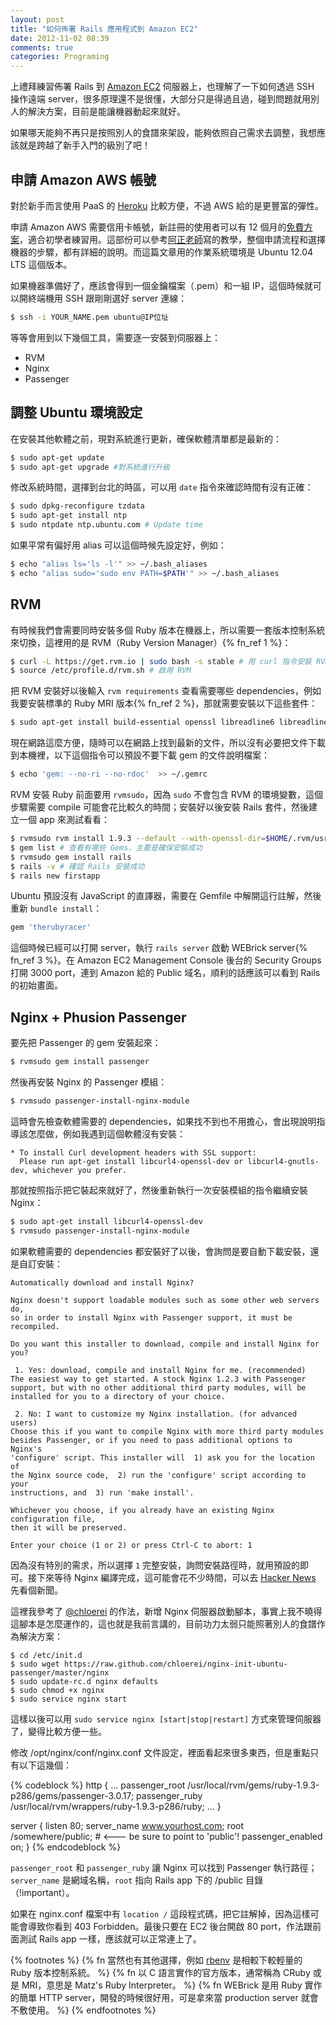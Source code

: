 ```yaml
---
layout: post
title: "如何佈署 Rails 應用程式到 Amazon EC2"
date: 2012-11-02 08:39
comments: true
categories: Programing
---
```

上禮拜練習佈署 Rails 到 [Amazon EC2][ec2] 伺服器上，也理解了一下如何透過 SSH 操作遠端 server，很多原理還不是很懂，大部分只是得過且過，碰到問題就用別人的解決方案，目前是能讓機器動起來就好。

[ec2]: http://aws.amazon.com/ec2/

如果哪天能夠不再只是按照別人的食譜來架設，能夠依照自己需求去調整，我想應該就是跨越了新手入門的級別了吧！

## 申請 Amazon AWS 帳號

對於新手而言使用 PaaS 的 [Heroku][heroku] 比較方便，不過 AWS 給的是更豐富的彈性。

[heroku]: http://www.heroku.com/

申請 Amazon AWS 需要信用卡帳號，新註冊的使用者可以有 12 個月的[免費方案][free]，適合初學者練習用。這部份可以參考[阿正老師][soft]寫的教學，整個申請流程和選擇機器的步驟，都有詳細的說明。而這篇文章用的作業系統環境是 Ubuntu 12.04 LTS 這個版本。

[free]: http://aws.amazon.com/free/
[soft]: http://blog.soft.idv.tw/?p=824

如果機器準備好了，應該會得到一個金鑰檔案（.pem）和一組 IP，這個時候就可以開終端機用 SSH 跟剛剛選好 server 連線：

``` bash
$ ssh -i YOUR_NAME.pem ubuntu@IP位址
```

等等會用到以下幾個工具，需要逐一安裝到伺服器上：

* RVM
* Nginx
* Passenger

## 調整 Ubuntu 環境設定

在安裝其他軟體之前，現對系統進行更新，確保軟體清單都是最新的：

``` bash
$ sudo apt-get update
$ sudo apt-get upgrade #對系統進行升級
```

修改系統時間，選擇到台北的時區，可以用 `date` 指令來確認時間有沒有正確：

``` bash
$ sudo dpkg-reconfigure tzdata
$ sudo apt-get install ntp
$ sudo ntpdate ntp.ubuntu.com # Update time
```

如果平常有偏好用 alias 可以這個時候先設定好，例如：

``` bash
$ echo "alias ls='ls -l'" >> ~/.bash_aliases
$ echo "alias sudo='sudo env PATH=$PATH'" >> ~/.bash_aliases
```

## RVM

有時候我們會需要同時安裝多個 Ruby 版本在機器上，所以需要一套版本控制系統來切換，這裡用的是 RVM（Ruby Version Manager）{% fn_ref 1 %}：

``` bash
$ curl -L https://get.rvm.io | sudo bash -s stable # 用 curl 指令安裝 RVM
$ source /etc/profile.d/rvm.sh # 啟用 RVM
```

把 RVM 安裝好以後輸入 `rvm requirements` 查看需要哪些 dependencies，例如我要安裝標準的 Ruby MRI 版本{% fn_ref 2 %}，那就需要安裝以下這些套件：

``` bash
$ sudo apt-get install build-essential openssl libreadline6 libreadline6-dev curl git-core zlib1g zlib1g-dev libssl-dev libyaml-dev libsqlite3-dev sqlite3 libxml2-dev libxslt-dev autoconf libc6-dev ncurses-dev automake libtool bison subversion pkg-config
```

現在網路這麼方便，隨時可以在網路上找到最新的文件，所以沒有必要把文件下載到本機裡，以下這個指令可以預設不要下載 gem 的文件說明檔案：

``` bash
$ echo 'gem: --no-ri --no-rdoc'  >> ~/.gemrc
```

RVM 安裝 Ruby 前面要用 `rvmsudo`，因為 `sudo` 不會包含 RVM 的環境變數，這個步驟需要 compile 可能會花比較久的時間；安裝好以後安裝 Rails 套件，然後建立一個 app 來測試看看：

``` bash
$ rvmsudo rvm install 1.9.3 --default --with-openssl-dir=$HOME/.rvm/usr
$ gem list # 查看有哪些 Gems，主要是確保安裝成功
$ rvmsudo gem install rails
$ rails -v # 確認 Rails 安裝成功
$ rails new firstapp
```

Ubuntu 預設沒有 JavaScript 的直譯器，需要在 Gemfile 中解開這行註解，然後重新 `bundle install`：

``` ruby
gem 'therubyracer'
```

這個時候已經可以打開 server，執行 `rails server` 啟動 WEBrick server{% fn_ref 3 %}。在 Amazon EC2 Management Console 後台的 Security Groups 打開 3000 port，連到 Amazon 給的 Public 域名，順利的話應該可以看到 Rails 的初始畫面。

## Nginx + Phusion Passenger

要先把 Passenger 的 gem 安裝起來：

``` bash
$ rvmsudo gem install passenger
```

然後再安裝 Nginx 的 Passenger 模組：

``` bash
$ rvmsudo passenger-install-nginx-module
```

這時會先檢查軟體需要的 dependencies，如果找不到也不用擔心，會出現說明指導該怎麼做，例如我遇到這個軟體沒有安裝：

    * To install Curl development headers with SSL support:
      Please run apt-get install libcurl4-openssl-dev or libcurl4-gnutls-dev, whichever you prefer.

那就按照指示把它裝起來就好了，然後重新執行一次安裝模組的指令繼續安裝 Nginx：

``` bash
$ sudo apt-get install libcurl4-openssl-dev
$ rvmsudo passenger-install-nginx-module
```

如果軟體需要的 dependencies 都安裝好了以後，會詢問是要自動下載安裝，還是自訂安裝：

    Automatically download and install Nginx?
    
    Nginx doesn't support loadable modules such as some other web servers do,
    so in order to install Nginx with Passenger support, it must be recompiled.

    Do you want this installer to download, compile and install Nginx for you?

     1. Yes: download, compile and install Nginx for me. (recommended)
    The easiest way to get started. A stock Nginx 1.2.3 with Passenger
    support, but with no other additional third party modules, will be
    installed for you to a directory of your choice.

     2. No: I want to customize my Nginx installation. (for advanced users)
    Choose this if you want to compile Nginx with more third party modules
    besides Passenger, or if you need to pass additional options to Nginx's
    'configure' script. This installer will  1) ask you for the location of
    the Nginx source code,  2) run the 'configure' script according to your
    instructions, and  3) run 'make install'.

    Whichever you choose, if you already have an existing Nginx configuration file,
    then it will be preserved.

    Enter your choice (1 or 2) or press Ctrl-C to abort: 1

因為沒有特別的需求，所以選擇 `1` 完整安裝，詢問安裝路徑時，就用預設的即可。接下來等待 Nginx 編譯完成，這可能會花不少時間，可以去 [Hacker News][hacker-news] 先看個新聞。

[hacker-news]: http://news.ycombinator.com/

這裡我參考了 [@chloerei][chloerei] 的作法，新增 Nginx 伺服器啟動腳本，事實上我不曉得這腳本是怎麼運作的，這也就是我前言講的，目前功力太弱只能照著別人的食譜作為解決方案：

[chloerei]: http://chloerei.com/2012/08/05/rails-deploy-guides-1-base-deploy/

```
$ cd /etc/init.d
$ sudo wget https://raw.github.com/chloerei/nginx-init-ubuntu-passenger/master/nginx
$ sudo update-rc.d nginx defaults
$ sudo chmod +x nginx
$ sudo service nginx start
```

這樣以後可以用 `sudo service nginx [start|stop|restart]` 方式來管理伺服器了，變得比較方便一些。

修改 /opt/nginx/conf/nginx.conf 文件設定，裡面看起來很多東西，但是重點只有以下這幾個：

{% codeblock %}
http {
  ...
  passenger_root /usr/local/rvm/gems/ruby-1.9.3-p286/gems/passenger-3.0.17;
  passenger_ruby /usr/local/rvm/wrappers/ruby-1.9.3-p286/ruby;
  ...
  }

server {
  listen 80;
  server_name www.yourhost.com;
  root /somewhere/public;   # <--- be sure to point to 'public'!
  passenger_enabled on;
  }
{% endcodeblock %}

`passenger_root` 和 `passenger_ruby` 讓 Nginx 可以找到 Passenger 執行路徑；`server_name` 是網域名稱，`root` 指向 Rails app 下的 /public 目錄（!important）。

如果在 nginx.conf 檔案中有 `location /` 這段程式碼，把它註解掉，因為這樣可能會導致你看到 403 Forbidden。最後只要在 EC2 後台開啟 80 port，作法跟前面測試 Rails app 一樣，應該就可以正常連上了。

{% footnotes %}
{% fn 當然也有其他選擇，例如 <a href="https://github.com/sstephenson/rbenv">rbenv</a> 是相較下較輕量的 Ruby 版本控制系統。 %}
{% fn 以 C 語言實作的官方版本，通常稱為 CRuby 或是 MRI，意思是 Matz's Ruby Interpreter。 %}
{% fn WEBrick 是用 Ruby 實作的簡單 HTTP server，開發的時候很好用，可是拿來當 production server 就會不敷使用。 %}
{% endfootnotes %}